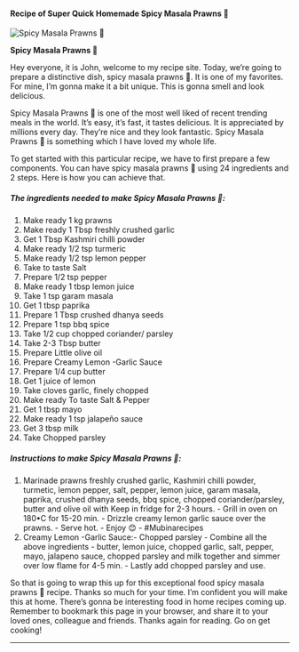             

#### Recipe of Super Quick Homemade Spicy Masala Prawns 🦐

![Spicy Masala Prawns 🦐](https://img-global.cpcdn.com/recipes/27d2b0742e964eac/751x532cq70/spicy-masala-prawns-%f0%9f%a6%90-recipe-main-photo.jpg)

**Spicy Masala Prawns 🦐**

Hey everyone, it is John, welcome to my recipe site. Today, we’re going to prepare a distinctive dish, spicy masala prawns 🦐. It is one of my favorites. For mine, I’m gonna make it a bit unique. This is gonna smell and look delicious.

Spicy Masala Prawns 🦐 is one of the most well liked of recent trending meals in the world. It’s easy, it’s fast, it tastes delicious. It is appreciated by millions every day. They’re nice and they look fantastic. Spicy Masala Prawns 🦐 is something which I have loved my whole life.

To get started with this particular recipe, we have to first prepare a few components. You can have spicy masala prawns 🦐 using 24 ingredients and 2 steps. Here is how you can achieve that.

##### The ingredients needed to make Spicy Masala Prawns 🦐:

1.  Make ready 1 kg prawns
2.  Make ready 1 Tbsp freshly crushed garlic
3.  Get 1 Tbsp Kashmiri chilli powder
4.  Make ready 1/2 tsp turmeric
5.  Make ready 1/2 tsp lemon pepper
6.  Take to taste Salt
7.  Prepare 1/2 tsp pepper
8.  Make ready 1 tbsp lemon juice
9.  Take 1 tsp garam masala
10.  Get 1 tbsp paprika
11.  Prepare 1 Tbsp crushed dhanya seeds
12.  Prepare 1 tsp bbq spice
13.  Take 1/2 cup chopped coriander/ parsley
14.  Take 2-3 Tbsp butter
15.  Prepare Little olive oil
16.  Prepare Creamy Lemon -Garlic Sauce
17.  Prepare 1/4 cup butter
18.  Get 1 juice of lemon
19.  Take cloves garlic, finely chopped
20.  Make ready To taste Salt & Pepper
21.  Get 1 tbsp mayo
22.  Make ready 1 tsp jalapeño sauce
23.  Get 3 tbsp milk
24.  Take Chopped parsley

##### Instructions to make Spicy Masala Prawns 🦐:

1.  Marinade prawns freshly crushed garlic, Kashmiri chilli powder, turmetic, lemon pepper, salt, pepper, lemon juice, garam masala, paprika, crushed dhanya seeds, bbq spice, chopped coriander/parsley, butter and olive oil with Keep in fridge for 2-3 hours. - Grill in oven on 180•C for 15-20 min. - Drizzle creamy lemon garlic sauce over the prawns. - Serve hot. - Enjoy 😊 - #Mubinarecipes
2.  Creamy Lemon -Garlic Sauce:- Chopped parsley - Combine all the above ingredients - butter, lemon juice, chopped garlic, salt, pepper, mayo, jalapeno sauce, chopped parsley and milk together and simmer over low flame for 4-5 min. - Lastly add chopped parsley and use.

So that is going to wrap this up for this exceptional food spicy masala prawns 🦐 recipe. Thanks so much for your time. I’m confident you will make this at home. There’s gonna be interesting food in home recipes coming up. Remember to bookmark this page in your browser, and share it to your loved ones, colleague and friends. Thanks again for reading. Go on get cooking!

* * *